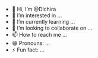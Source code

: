 - 👋 Hi, I’m @Dichira
- 👀 I’m interested in ...
- 🌱 I’m currently learning ...
- 💞️ I’m looking to collaborate on ...
- 📫 How to reach me ...
- 😄 Pronouns: ...
- ⚡ Fun fact: ...

<!---
Dichira/Dichira is a ✨ special ✨ repository because its `README.md` (this file) appears on your GitHub profile.
You can click the Preview link to take a look at your changes.
--->

